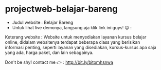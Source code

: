 # projectweb-belajar-bareng
- Judul website : Belajar Bareng
- Untuk lihat live demonya, langsung aja klik link ini guys! 😊 :

Keterang website : Website untuk menyediakan layanan kursus belajar online, didalam websitenya terdapat beberapa class yang berisikan informasi penting, seperti layanan yang disediakan, kursus-kursus apa saja yang ada, harga paket, dan lain sebagainya.

Don't be shy! contact me 👉 : http://bit.ly/bitomhsnwa
